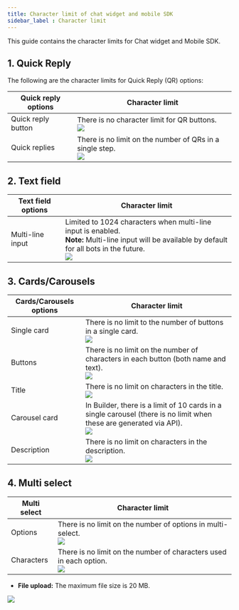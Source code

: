 ```yaml
---
title: Character limit of chat widget and mobile SDK
sidebar_label : Character limit
---
```


This guide contains the character limits for Chat widget and Mobile SDK. 

## 1. Quick Reply

The following are the character limits for Quick Reply (QR) options:

| Quick reply options | Character limit |
|---------------------|-----------------|
| Quick reply button | There is no character limit for QR buttons. <br/> ![](https://i.imgur.com/yfpMZ8A.png)|
| Quick replies | There is no limit on the number of QRs in a single step.<br/> ![](https://i.imgur.com/Vc0cGwp.png)|

## 2. Text field

| Text field options | Character limit |
|---------------------|-----------------|
| Multi-line input | Limited to 1024 characters when multi-line input is enabled. <br/> **Note:** Multi-line input will be available by default for all bots in the future. <br/> ![](https://i.imgur.com/71kBK9G.png) |

## 3. Cards/Carousels

| Cards/Carousels options | Character limit |
|---------------------|-----------------|
| Single card | There is no limit to the number of buttons in a single card.<br/> ![](https://i.imgur.com/3fXaiTl.png) |
| Buttons | There is no limit on the number of characters in each button (both name and text). <br/> ![](https://i.imgur.com/71iF98f.png) |
| Title | There is no limit on characters in the title. <br/> ![](https://i.imgur.com/nGUyyl2.png) |
| Carousel card | In Builder, there is a limit of 10 cards in a single carousel (there is no limit when these are generated via API).<br/> ![](https://i.imgur.com/TQdMKle.png)  |
| Description | There is no limit on characters in the description. <br/> ![](https://i.imgur.com/J7EgmYI.png) | 

## 4. Multi select

| Multi select | Character limit |
|---------------------|-----------------|
| Options  | There is no limit on the number of options in multi-select. <br/> ![](https://i.imgur.com/1FYME6a.png) |
| Characters | There is no limit on the number of characters used in each option. <br/> ![](https://i.imgur.com/vftSXEI.png)|

 
* **File upload:** The maximum file size is 20 MB.

![](https://i.imgur.com/5IDxuam.jpg)

 
 


